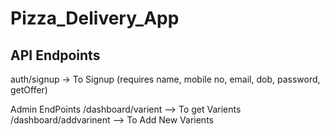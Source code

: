 # Pizza_Delivery_App


<h2>API Endpoints</h2>
auth/signup -> To Signup (requires name, mobile no, email, dob, password, getOffer)

Admin EndPoints
/dashboard/varient --> To get Varients
/dashboard/addvarinent --> To Add New Varients